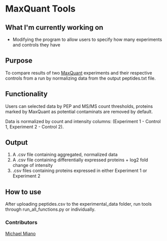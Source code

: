 # MaxQuant Tools
## What I'm currently working on
- Modifying the program to allow users to specify how many experiments and controls they have

## Purpose
To compare results of two [MaxQuant](https://www.maxquant.org) experiments and their respective controls from a run by normalizing data from the output peptides.txt file.

## Functionality
Users can selected data by PEP and MS/MS count thresholds, proteins marked by MaxQuant as potential contaminats are removed by default.

Data is normalized by count and intensity columns: (Experiment 1 - Control 1, Experiment 2 - Control 2).

## Output 
1. A .csv file containing aggregated, normalized data
2. A .csv file containing differentially expressed proteins + log2 fold change of intensity
3. .csv files containing proteins expressed in either Experiment 1 or Experiment 2

## How to use
After uploading peptides.csv to the experimental_data folder, run tools through run_all_functions.py or individually.

### Contributors
[Michael Miano](mailto:Michael.Miano@fccc.edu)

